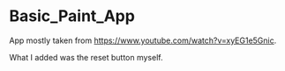 # Basic_Paint_App

App mostly taken from https://www.youtube.com/watch?v=xyEG1e5Gnic.

What I added was the reset button myself.